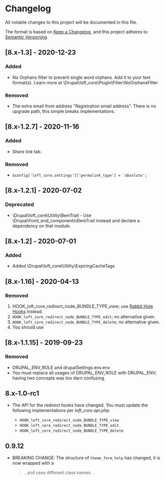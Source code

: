 # Changelog
All notable changes to this project will be documented in this file.

The format is based on [Keep a Changelog](https://keepachangelog.com/en/1.0.0/),
and this project adheres to [Semantic Versioning](https://semver.org/spec/v2.0.0.html).



## [8.x-1.3] - 2020-12-23
### Added
- No Orphans filter to prevent single word orphans.  Add it to your text format(s).  Learn more at \Drupal\loft_core\Plugin\Filter\NoOrphansFilter

### Removed
- The extra email from address "Registration email address".  There is no upgrade path, this simple breaks implementations.

## [8.x-1.2.7] - 2020-11-16
### Added
- _Share link_ tab.
  
### Removed
- `$config['loft_core.settings']['permalink_type'] = 'absolute';`
  
## [8.x-1.2.1] - 2020-07-02
### Deprecated
- \Drupal\loft_core\Utility\BemTrait  - Use \Drupal\front_end_components\BemTrait instead and declare a dependency on that module.
  
## [8.x-1.2] - 2020-07-01
### Added
- Added \Drupal\loft_core\Utility\ExpiringCacheTags

## [8.x-1.16] - 2020-04-13

### Removed
1. HOOK_loft_core_redirect_node_BUNDLE_TYPE_view; use [Rabbit Hole Hooks](https://github.com/aklump/drupal_rh_hooks) instead.
1. `HOOK_loft_core_redirect_node_BUNDLE_TYPE_edit`; no alternative given.
1. `HOOK_loft_core_redirect_node_BUNDLE_TYPE_delete`; no alternative given.
1. You should use 

## [8.x-1.1.15] - 2019-09-23

### Removed
- DRUPAL_ENV_ROLE and drupalSettings.env.env
- You must replace all usages of DRUPAL_ENV_ROLE with DRUPAL_ENV; having two concepts was too darn confusing.
 
## 8.x-1.0-rc1

- The API for the redirect hooks have changed.  You must update the following implementations per _loft_core.api.php_.

  * `HOOK_loft_core_redirect_node_BUNDLE_TYPE_view`
  * `HOOK_loft_core_redirect_node_BUNDLE_TYPE_edit`
  * `HOOK_loft_core_redirect_node_BUNDLE_TYPE_delete`

## 0.9.12

- BREAKING CHANGE: The structure of `theme_form_help` has changed, it is now wrapped with a <blockquote>, and uses different class names.
